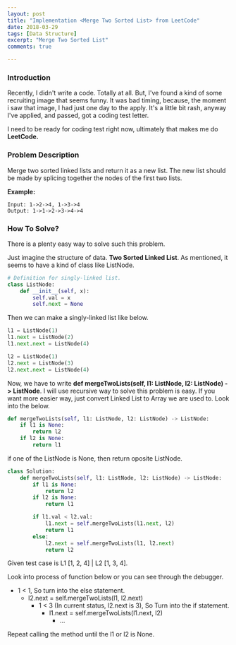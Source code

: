 ```yaml
---
layout: post
title: "Implementation <Merge Two Sorted List> from LeetCode"
date: 2018-03-29
tags: [Data Structure]
excerpt: "Merge Two Sorted List"
comments: true

---
```


### Introduction

Recently, I didn't write a code. Totally at all. But, I've found a kind of some recruiting image that seems funny. It was bad timing, because, the moment i saw that image, I had just one day to the apply. It's a little bit rash, anyway I've applied, and passed, got a coding test letter.

I need to be ready for coding test right now, ultimately that makes me do **LeetCode.**

### Problem Description

Merge two sorted linked lists and return it as a new list. The new list should be made by splicing together the nodes of the first two lists.

**Example:**

```
Input: 1->2->4, 1->3->4
Output: 1->1->2->3->4->4
```

### How To Solve?

There is a plenty easy way to solve such this problem. 

Just imagine the structure of data. **Two Sorted Linked List**. As mentioned, it seems to have a kind of class like ListNode.

```python
# Definition for singly-linked list.
class ListNode:
    def __init__(self, x):
        self.val = x
        self.next = None
```

Then we can make a singly-linked list like below.

```python
l1 = ListNode(1)
l1.next = ListNode(2)
l1.next.next = ListNode(4)

l2 = ListNode(1)
l2.next = ListNode(3)
l2.next.next = ListNode(4)
```

Now, we have to write **def mergeTwoLists(self, l1: ListNode, l2: ListNode) -> ListNode**. I will use recursive way to solve this problem is easy. If you want more easier way, just convert Linked List to Array we  are used to. Look into the below.

```python
def mergeTwoLists(self, l1: ListNode, l2: ListNode) -> ListNode:
    if l1 is None:
        return l2
    if l2 is None:
        return l1
```

if one of the ListNode is None, then return oposite ListNode.

```python
class Solution:
    def mergeTwoLists(self, l1: ListNode, l2: ListNode) -> ListNode:
        if l1 is None:
            return l2
        if l2 is None:
            return l1

        if l1.val < l2.val:
            l1.next = self.mergeTwoLists(l1.next, l2)
            return l1
        else:
            l2.next = self.mergeTwoLists(l1, l2.next)
            return l2
```

Given test case is L1 [1, 2, 4] | L2 [1, 3, 4]. 

Look into process of function below or you can see through the debugger.

- 1 < 1, So turn into the else statement.
  - l2.next = self.mergeTwoLists(l1, l2.next)
    - 1 < 3 (In current status, l2.next is 3), So Turn into the if statement.
      - l1.next = self.mergeTwoLists(l1.next, l2)
        - ...

Repeat calling the method until the l1 or l2 is None.